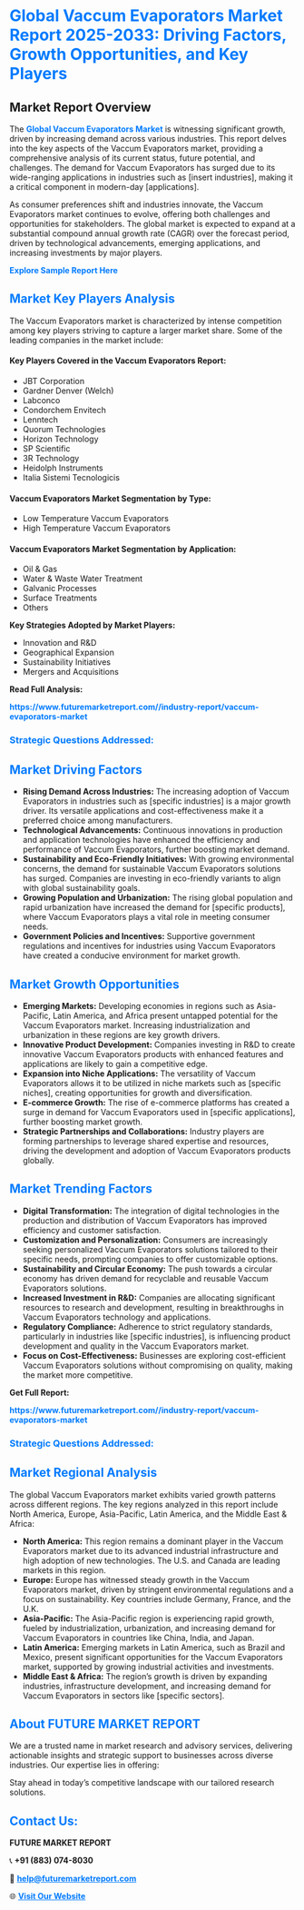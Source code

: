 <h1 style="color: #007BFF;">Global Vaccum Evaporators Market Report 2025-2033: Driving Factors, Growth Opportunities, and Key Players</h1>

<section id="overview">
<h2>Market Report Overview</h2>
<p>The <a href="https://www.futuremarketreport.com//industry-report/vaccum-evaporators-market" style="color: #007BFF; text-decoration: none;"><strong>Global Vaccum Evaporators Market</strong></a> is witnessing significant growth, driven by increasing demand across various industries. This report delves into the key aspects of the Vaccum Evaporators market, providing a comprehensive analysis of its current status, future potential, and challenges. The demand for Vaccum Evaporators has surged due to its wide-ranging applications in industries such as [insert industries], making it a critical component in modern-day [applications].</p>
<p>As consumer preferences shift and industries innovate, the Vaccum Evaporators market continues to evolve, offering both challenges and opportunities for stakeholders. The global market is expected to expand at a substantial compound annual growth rate (CAGR) over the forecast period, driven by technological advancements, emerging applications, and increasing investments by major players.</p>
</section>

<section id="overview">
<p><a href="https://www.futuremarketreport.com//request-sample/reportId=89126" style="color: #007BFF; text-decoration: none;"><strong>Explore Sample Report Here</strong></a></p>
</section>

<section id="key-players">
<h2 style="color: #007BFF;">Market Key Players Analysis</h2>
<p>The Vaccum Evaporators market is characterized by intense competition among key players striving to capture a larger market share. Some of the leading companies in the market include:</p>
<h4>Key Players Covered in the Vaccum Evaporators Report:</h4>
<ul><li>JBT Corporation</li><li>Gardner Denver (Welch)</li><li>Labconco</li><li>Condorchem Envitech</li><li>Lenntech</li><li>Quorum Technologies</li><li>Horizon Technology</li><li>SP Scientific</li><li>3R Technology</li><li>Heidolph Instruments</li><li>Italia Sistemi Tecnologicis</li></ul>
<h4>Vaccum Evaporators Market Segmentation by Type:</h4>
<ul><li>Low Temperature Vaccum Evaporators</li><li>High Temperature Vaccum Evaporators</li></ul>

<h4>Vaccum Evaporators Market Segmentation by Application:</h4>
<ul><li>Oil &amp; Gas</li><li>Water &amp; Waste Water Treatment</li><li>Galvanic Processes</li><li>Surface Treatments</li><li>Others</li></ul>
<p><strong>Key Strategies Adopted by Market Players:</strong></p>
<ul>
<li>Innovation and R&D</li>
<li>Geographical Expansion</li>
<li>Sustainability Initiatives</li>
<li>Mergers and Acquisitions</li>
</ul>
</section>

<section>
<p><strong>Read Full Analysis: </strong></p><a href="https://www.futuremarketreport.com//industry-report/vaccum-evaporators-market" style="color: #007BFF; text-decoration: none;"><strong>https://www.futuremarketreport.com//industry-report/vaccum-evaporators-market</strong></a>
<h3 style="color: #007BFF;">Strategic Questions Addressed:</h3>
</section>

<section id="driving-factors">
<h2 style="color: #007BFF;">Market Driving Factors</h2>
<ul>
<li><strong>Rising Demand Across Industries:</strong> The increasing adoption of Vaccum Evaporators in industries such as [specific industries] is a major growth driver. Its versatile applications and cost-effectiveness make it a preferred choice among manufacturers.</li>
<li><strong>Technological Advancements:</strong> Continuous innovations in production and application technologies have enhanced the efficiency and performance of Vaccum Evaporators, further boosting market demand.</li>
<li><strong>Sustainability and Eco-Friendly Initiatives:</strong> With growing environmental concerns, the demand for sustainable Vaccum Evaporators solutions has surged. Companies are investing in eco-friendly variants to align with global sustainability goals.</li>
<li><strong>Growing Population and Urbanization:</strong> The rising global population and rapid urbanization have increased the demand for [specific products], where Vaccum Evaporators plays a vital role in meeting consumer needs.</li>
<li><strong>Government Policies and Incentives:</strong> Supportive government regulations and incentives for industries using Vaccum Evaporators have created a conducive environment for market growth.</li>
</ul>
</section>

<section id="growth-opportunities">
<h2 style="color: #007BFF;">Market Growth Opportunities</h2>
<ul>
<li><strong>Emerging Markets:</strong> Developing economies in regions such as Asia-Pacific, Latin America, and Africa present untapped potential for the Vaccum Evaporators market. Increasing industrialization and urbanization in these regions are key growth drivers.</li>
<li><strong>Innovative Product Development:</strong> Companies investing in R&D to create innovative Vaccum Evaporators products with enhanced features and applications are likely to gain a competitive edge.</li>
<li><strong>Expansion into Niche Applications:</strong> The versatility of Vaccum Evaporators allows it to be utilized in niche markets such as [specific niches], creating opportunities for growth and diversification.</li>
<li><strong>E-commerce Growth:</strong> The rise of e-commerce platforms has created a surge in demand for Vaccum Evaporators used in [specific applications], further boosting market growth.</li>
<li><strong>Strategic Partnerships and Collaborations:</strong> Industry players are forming partnerships to leverage shared expertise and resources, driving the development and adoption of Vaccum Evaporators products globally.</li>
</ul>
</section>

<section id="trending-factors">
<h2 style="color: #007BFF;">Market Trending Factors</h2>
<ul>
<li><strong>Digital Transformation:</strong> The integration of digital technologies in the production and distribution of Vaccum Evaporators has improved efficiency and customer satisfaction.</li>
<li><strong>Customization and Personalization:</strong> Consumers are increasingly seeking personalized Vaccum Evaporators solutions tailored to their specific needs, prompting companies to offer customizable options.</li>
<li><strong>Sustainability and Circular Economy:</strong> The push towards a circular economy has driven demand for recyclable and reusable Vaccum Evaporators solutions.</li>
<li><strong>Increased Investment in R&D:</strong> Companies are allocating significant resources to research and development, resulting in breakthroughs in Vaccum Evaporators technology and applications.</li>
<li><strong>Regulatory Compliance:</strong> Adherence to strict regulatory standards, particularly in industries like [specific industries], is influencing product development and quality in the Vaccum Evaporators market.</li>
<li><strong>Focus on Cost-Effectiveness:</strong> Businesses are exploring cost-efficient Vaccum Evaporators solutions without compromising on quality, making the market more competitive.</li>
</ul>
</section>

<section>
<p><strong>Get Full Report: </strong></p><a href="https://www.futuremarketreport.com//industry-report/vaccum-evaporators-market" style="color: #007BFF; text-decoration: none;"><strong>https://www.futuremarketreport.com//industry-report/vaccum-evaporators-market</strong></a>
<h3 style="color: #007BFF;">Strategic Questions Addressed:</h3>
</section>


<section id="regional-analysis">
<h2 style="color: #007BFF;">Market Regional Analysis</h2>
<p>The global Vaccum Evaporators market exhibits varied growth patterns across different regions. The key regions analyzed in this report include North America, Europe, Asia-Pacific, Latin America, and the Middle East & Africa:</p>
<ul>
<li><strong>North America:</strong> This region remains a dominant player in the Vaccum Evaporators market due to its advanced industrial infrastructure and high adoption of new technologies. The U.S. and Canada are leading markets in this region.</li>
<li><strong>Europe:</strong> Europe has witnessed steady growth in the Vaccum Evaporators market, driven by stringent environmental regulations and a focus on sustainability. Key countries include Germany, France, and the U.K.</li>
<li><strong>Asia-Pacific:</strong> The Asia-Pacific region is experiencing rapid growth, fueled by industrialization, urbanization, and increasing demand for Vaccum Evaporators in countries like China, India, and Japan.</li>
<li><strong>Latin America:</strong> Emerging markets in Latin America, such as Brazil and Mexico, present significant opportunities for the Vaccum Evaporators market, supported by growing industrial activities and investments.</li>
<li><strong>Middle East & Africa:</strong> The region’s growth is driven by expanding industries, infrastructure development, and increasing demand for Vaccum Evaporators in sectors like [specific sectors].</li>
</ul>
</section>

<footer>
<h2 style="color: #007BFF;">About FUTURE MARKET REPORT</h2>
<p>We are a trusted name in market research and advisory services, delivering actionable insights and strategic support to businesses across diverse industries. Our expertise lies in offering:</p>

<p>Stay ahead in today’s competitive landscape with our tailored research solutions.</p>

<h2 style="color: #007BFF;">Contact Us:</h2>
<p><strong>FUTURE MARKET REPORT</strong></p>
<p>📞 <strong>+91 (883) 074-8030</strong></p>
<p>📧 <strong><a href="mailto:help@futuremarketreport.com" style="color: #007BFF;">help@futuremarketreport.com</a></strong></p>
<p>🌐 <strong><a href="https://www.futuremarketreport.com/" style="color: #007BFF;">Visit Our Website</a></strong></p>
</footer>